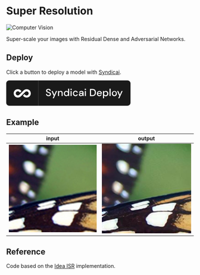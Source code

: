 # Super Resolution
![Computer Vision](https://img.shields.io/badge/Type-Computer%20Vision-79FFE1)

Super-scale your images with Residual Dense and Adversarial Networks. 

## Deploy
Click a button to deploy a model with [Syndicai](https://syndicai.co).

[![Syndicai-Deploy](https://raw.githubusercontent.com/syndicai/brand/main/button/deploy.svg)](https://app.syndicai.co/newModel?repository=https://github.com/syndicai/models/tree/master/custom/super_resolution)

## Example
| input | output |
| --- | --- |
| <img src="sample_data/image5.jpg" width="410"> | <img src="sample_data/output.jpeg" width="410"> |

## Reference
Code based on the [Idea ISR](https://github.com/idealo/image-super-resolution) implementation.